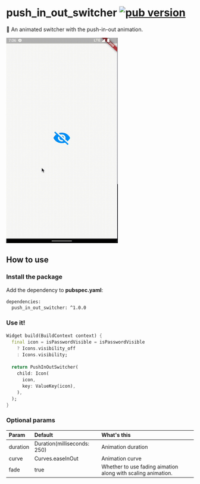# push_in_out_switcher [![pub version][pub-version-img]][pub-version-url]

🔄 An animated switcher with the push-in-out animation.

<img height="550" width="300" src="gif/example.gif" alt="Example" title="Example">

## How to use

### Install the package

Add the dependency to **pubspec.yaml**:

```
dependencies:
  push_in_out_switcher: ^1.0.0
```

### Use it!

```dart
Widget build(BuildContext context) {
  final icon = isPasswordVisible = isPasswordVisible
    ? Icons.visibility_off
    : Icons.visibility;

  return PushInOutSwitcher(
    child: Icon(
      icon,
      key: ValueKey(icon),
    ),
  );
}
```

### Optional params

| Param    | Default                      | What's this        |
| :------- | :--------------------------- | :----------------- |
| duration | Duration(milliseconds: 250)  | Animation duration |
| curve    | Curves.easeInOut             | Animation curve    |
| fade     | true                         | Whether to use fading aimation along with scaling animation. |

<!-- References -->
[pub-version-img]: https://img.shields.io/badge/pub-v1.0.0-0175c2?logo=flutter
[pub-version-url]: https://pub.dev/packages/push_in_out_switcher